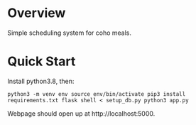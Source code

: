 # Overview
<p>Simple scheduling system for coho meals.</p>

# Quick Start

<p>Install python3.8, then:</p>

<code>python3 -m venv env
source env/bin/activate
pip3 install requirements.txt
flask shell < setup\_db.py
python3 app.py
</code>

<p>Webpage should open up at http://localhost:5000. </p>
